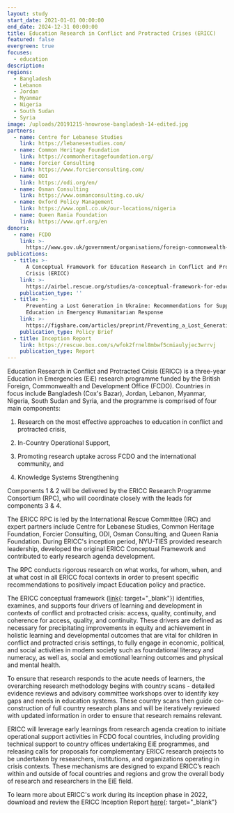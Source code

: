 ```yaml
---
layout: study
start_date: 2021-01-01 00:00:00
end_date: 2024-12-31 00:00:00
title: Education Research in Conflict and Protracted Crises (ERICC)
featured: false
evergreen: true
focuses:
  - education
description:
regions:
  - Bangladesh
  - Lebanon
  - Jordan
  - Myanmar
  - Nigeria
  - South Sudan
  - Syria
image: /uploads/20191215-hnowrose-bangladesh-14-edited.jpg
partners:
  - name: Centre for Lebanese Studies
    link: https://lebanesestudies.com/
  - name: Common Heritage Foundation
    link: https://commonheritagefoundation.org/
  - name: Forcier Consulting
    link: https://www.forcierconsulting.com/
  - name: ODI
    link: https://odi.org/en/
  - name: Osman Consulting
    link: https://www.osmanconsulting.co.uk/
  - name: Oxford Policy Management
    link: https://www.opml.co.uk/our-locations/nigeria
  - name: Queen Rania Foundation
    link: https://www.qrf.org/en
donors:
  - name: FCDO
    link: >-
      https://www.gov.uk/government/organisations/foreign-commonwealth-development-office
publications:
  - title: >-
      A Conceptual Framework for Education Research in Conflict and Protracted
      Crisis (ERICC)
    link: >-
      https://airbel.rescue.org/studies/a-conceptual-framework-for-education-research-in-conflict-and-protracted-crisis-ericc/
    publication_type: ''
  - title: >-
      Preventing a Lost Generation in Ukraine: Recommendations for Supporting
      Education in Emergency Humanitarian Response
    link: >-
      https://figshare.com/articles/preprint/Preventing_a_Lost_Generation_in_Ukraine_Recommendations_for_Supporting_Education_in_Emergency_Humanitarian_Response/20292042
    publication_type: Policy Brief
  - title: Inception Report
    link: https://rescue.box.com/s/wfok2frnel8mbwf5cmiaulyjec3wrrvj
    publication_type: Report
---
```

Education Research in Conflict and Protracted Crisis (ERICC) is a three-year Education in Emergencies (EiE) research programme funded by the British Foreign, Commonwealth and Development Office (FCDO). Countries in focus include Bangladesh (Cox's Bazar), Jordan, Lebanon, Myanmar, Nigeria, South Sudan and Syria, and the programme is comprised of four main components:

1) Research on the most effective approaches to education in conflict and protracted crisis,

2) In-Country Operational Support,

3) Promoting research uptake across FCDO and the international community, and

4) Knowledge Systems Strengthening

Components 1 & 2 will be delivered by the ERICC Research Programme Consortium (RPC), who will coordinate closely with the leads for components 3 & 4.&nbsp;

The ERICC RPC is led by the International Rescue Committee (IRC) and expert partners include Centre for Lebanese Studies, Common Heritage Foundation, Forcier Consulting, ODI, Osman Consulting, and Queen Rania Foundation. During ERICC's inception period, NYU-TIES provided research leadership, developed the original ERICC Conceptual Framework and contributed to early research agenda development.&nbsp;

The RPC conducts rigorous research on what works, for whom, when, and at what cost in all ERICC focal contexts in order to present specific recommendations to positively impact Education policy and practice.

The ERICC conceptual framework ([link](https://airbel.rescue.org/studies/a-conceptual-framework-for-education-research-in-conflict-and-protracted-crisis-ericc/){: target="_blank"}) identifies, examines, and supports four drivers of learning and development in contexts of conflict and protracted crisis: access, quality, continuity, and coherence for access, quality, and continuity. These drivers are defined as necessary for precipitating improvements in equity and achievement in holistic learning and developmental outcomes that are vital for children in conflict and protracted crisis settings, to fully engage in economic, political, and social activities in modern society such as foundational literacy and numeracy, as well as, social and emotional learning outcomes and physical and mental health.

To ensure that research responds to the acute needs of learners, the overarching research methodology begins with country scans - detailed evidence reviews and advisory committee workshops over to identify key gaps and needs in education systems. These country scans then guide co-construction of full country research plans and will be iteratively reviewed with updated information in order to ensure that research remains relevant.

ERICC will leverage early learnings from research agenda creation to initiate operational support activities in FCDO focal countries, including providing technical support to country offices undertaking EiE programmes, and releasing calls for proposals for complementary ERICC research projects to be undertaken by researchers, institutions, and organizations operating in crisis contexts. These mechanisms are designed to expand ERICC’s reach within and outside of focal countries and regions and grow the overall body of research and researchers in the EiE field.

To learn more about ERICC's work during its inception phase in 2022, download and review the ERICC Inception Report [here](https://rescue.box.com/s/wfok2frnel8mbwf5cmiaulyjec3wrrvj){: target="_blank"}